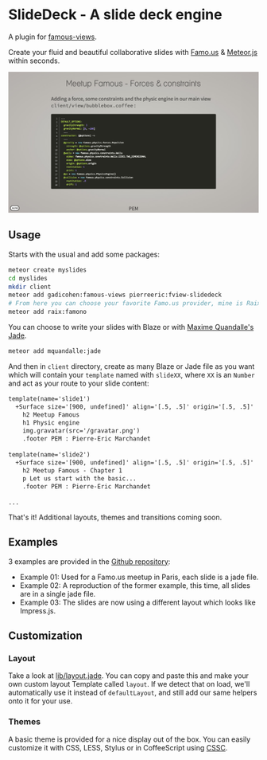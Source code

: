 # SlideDeck - A slide deck engine
A plugin for [famous-views](http://famous-views.meteor.com/).

Create your fluid and beautiful collaborative slides with
[Famo.us](http://famo.us/) & [Meteor.js](https://www.meteor.com/) within seconds.

![Example of slides](https://raw.githubusercontent.com/PEM--/MeetupFamousSlides/master/private/doc/slides.jpg)

## Usage
Starts with the usual and add some packages:
```bash
meteor create myslides
cd myslides
mkdir client
meteor add gadicohen:famous-views pierreeric:fview-slidedeck
# From here you can choose your favorite Famo.us provider, mine is Raix's one.
meteor add raix:famono
```

You can choose to write your slides with Blaze or
with [Maxime Quandalle's Jade](https://github.com/mquandalle/meteor-jade).
```bash
meteor add mquandalle:jade
```

And then in `client` directory, create as many Blaze or Jade file as you
want which will contain your `template` named with `slideXX`, where `XX`
is an `Number` and act as your route to your slide content:
```jade
template(name='slide1')
  +Surface size='[900, undefined]' align='[.5, .5]' origin='[.5, .5]'
    h2 Meetup Famous
    h1 Physic engine
    img.gravatar(src='/gravatar.png')
    .footer PEM : Pierre-Eric Marchandet

template(name='slide2')
  +Surface size='[900, undefined]' align='[.5, .5]' origin='[.5, .5]'
    h2 Meetup Famous - Chapter 1
    p Let us start with the basic...
    .footer PEM : Pierre-Eric Marchandet

...
```
That's it! Additional layouts, themes and transitions coming soon.

## Examples
3 examples are provided in the [Github repository](https://github.com/PEM--/MeetupFamousSlides):
* Example 01: Used for a Famo.us meetup in Paris, each slide is a jade file.
* Example 02: A reproduction of the former example, this time, all slides are in a single jade file.
* Example 03: The slides are now using a different layout which looks like Impress.js.

## Customization
### Layout
Take a look at [lib/layout.jade](lib/layout.jade).  You can copy and paste this
and make your own custom layout Template called `layout`.  If we detect that on
load, we'll automatically use it instead of `defaultLayout`, and still add our
same helpers onto it for your use.

### Themes
A basic theme is provided for a nice display out of the box. You can easily
customize it with CSS, LESS, Stylus or in CoffeeScript using [CSSC](https://github.com/PEM--/cssc/).
